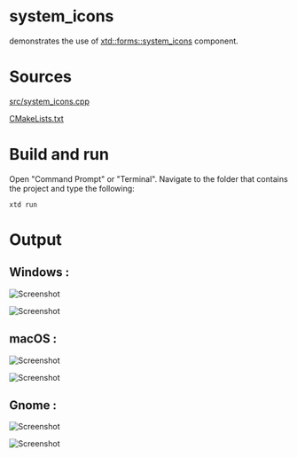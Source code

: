 # system_icons

demonstrates the use of [xtd::forms::system_icons](../../../src/xtd_forms/include/xtd/drawing/system_icons.hpp) component.

# Sources

[src/system_icons.cpp](src/system_icons.cpp)

[CMakeLists.txt](CMakeLists.txt)

# Build and run

Open "Command Prompt" or "Terminal". Navigate to the folder that contains the project and type the following:

```shell
xtd run
```

# Output

## Windows :

![Screenshot](../../../docs/pictures/examples/system_icons_w.png)

![Screenshot](../../../docs/pictures/examples/system_icons_wd.png)

## macOS :

![Screenshot](../../../docs/pictures/examples/system_icons_m.png)

![Screenshot](../../../docs/pictures/examples/system_icons_md.png)

## Gnome :

![Screenshot](../../../docs/pictures/examples/system_icons_g.png)

![Screenshot](../../../docs/pictures/examples/system_icons_gd.png)
